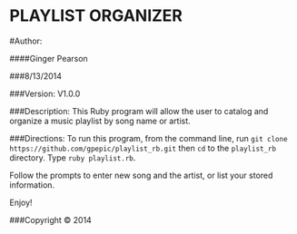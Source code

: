 PLAYLIST ORGANIZER
===========

#Author:

####Ginger Pearson

###8/13/2014

###Version:
V1.0.0

###Description:
This Ruby program will allow the user to catalog and organize a music playlist by song name or artist.

###Directions:
To run this program, from the command line, run `git clone https://github.com/gpepic/playlist_rb.git` then `cd` to the `playlist_rb` directory. Type `ruby playlist.rb`.

Follow the prompts to enter new song and the artist, or list your stored information.

Enjoy!

###Copyright © 2014
